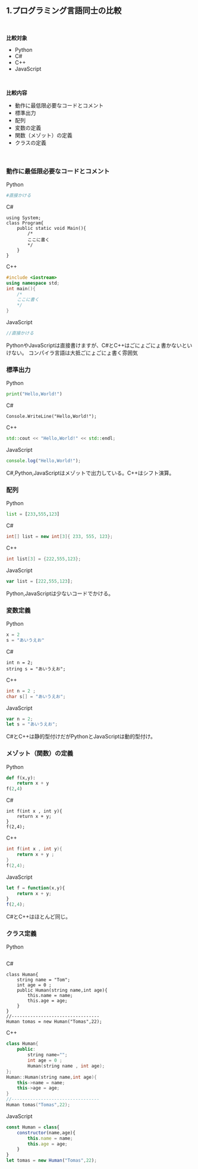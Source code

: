 ## 1.プログラミング言語同士の比較
<br>

**比較対象**
- Python
- C#
- C++
- JavaScript
<br>

**比較内容**
- 動作に最低限必要なコードとコメント
- 標準出力
- 配列
- 変数の定義
- 関数（メゾット）の定義
- クラスの定義
<br>


### 動作に最低限必要なコードとコメント
Python
```Python
#直接かける
```
C#
```Csharp
using System;
class Program{
    public static void Main(){
        /*
        ここに書く
        */
    }
}
```
C++
```C++
#include <iostream>
using namespace std;
int main(){
    /*
    ここに書く
    */
}
```
JavaScript
```JavaScript
//直接かける
```
PythonやJavaScriptは直接書けますが、C#とC++はごにょごにょ書かないといけない。
コンパイラ言語は大抵ごにょごにょ書く雰囲気

### 標準出力
Python
``` Python
print("Hello,World!")
```
C#
```Csharp
Console.WriteLine("Hello,World!");
```
C++
```C++
std::cout << "Hello,World!" << std::endl;
```
JavaScript
```JavaScript
console.log("Hello,World!");
```
C#,Python,JavaScriptはメゾットで出力している。C++はシフト演算。

### 配列
Python
```Python
list = [233,555,123]
```
C#
```csharp
int[] list = new int[3]{ 233, 555, 123};
```
C++
```C++
int list[3] = {222,555,123};
```
JavaScript
```JavaScript
var list = [222,555,123];
```
Python,JavaScriptは少ないコードでかける。

### 変数定義
Python
```Python
x = 2
s = "あいうえお"
```
C#
```Csharp
int n = 2;
string s = "あいうえお";
```
C++
```C++
int n = 2 ;
char s[] = "あいうえお";
```
JavaScript
```JavaScript
var n = 2;  
let s = "あいうえお";
```
C#とC++は静的型付けだがPythonとJavaScriptは動的型付け。
### メゾット（関数）の定義
Python
```Python
def f(x,y):
    return x + y
f(2,4)
```
C#
```Csharp
int f(int x , int y){
    return x + y; 
}
f(2,4);
```
C++
```C++
int f(int x , int y){
    return x + y ;
}
f(2,4);
```
JavaScript
```JavaScript
let f = function(x,y){
    return x + y;
}
f(2,4);
```
C#とC++はほとんど同じ。



### クラス定義
Python
```Python

```
C#
```Csharp
class Human{
    string name = "Tom";
    int age = 0 ;
    public Human(string name,int age){
        this.name = name;
        this.age = age;
    }
}
//---------------------------------
Human tomas = new Human("Tomas",22);
```
C++
```C++
class Human{
    public:
        string name="";
        int age = 0 ;
        Human(string name , int age);  
};
Human::Human(string name,int age){
    this->name = name;
    this->age = age;
}
//---------------------------------
Human tomas("Tomas",22);
```
JavaScript
```JavaScript
const Human = class{
    constructor(name,age){
        this.name = name;
        this.age = age;
    }
}
let tomas = new Human("Tomas",22);
```
